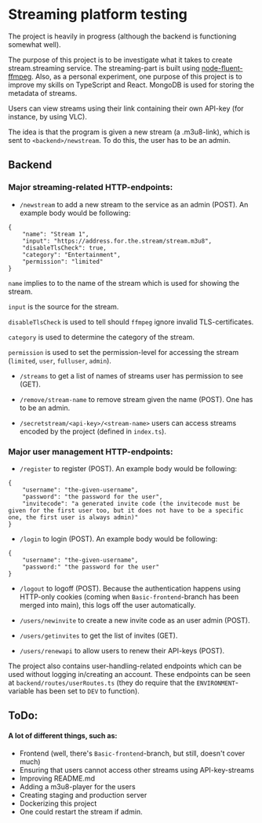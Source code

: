 # Streaming platform testing

The project is heavily in progress (although the backend is functioning somewhat well).

The purpose of this project is to be investigate what it takes to create stream.streaming service. The streaming-part is built using [node-fluent-ffmpeg](https://github.com/fluent-ffmpeg/node-fluent-ffmpeg).
Also, as a personal experiment, one purpose of this project is to improve my skills on TypeScript and React. MongoDB is used for storing the metadata of streams.

Users can view streams using their link containing their own API-key (for instance, by using VLC).

The idea is that the program is given a new stream (a .m3u8-link), which is sent to `<backend>/newstream`. To do this, the user has to be an admin.

## Backend

### Major streaming-related HTTP-endpoints:

- `/newstream` to add a new stream to the service as an admin (POST). An example body would be following:
```
{
    "name": "Stream 1",
    "input": "https://address.for.the.stream/stream.m3u8",
    "disableTlsCheck": true,
    "category": "Entertainment",
    "permission": "limited"
}
```
`name` implies to to the name of the stream which is used for showing the stream.

`input` is the source for the stream.

`disableTlsCheck` is used to tell should `ffmpeg` ignore invalid TLS-certificates.

`category` is used to determine the category of the stream.

`permission` is used to set the permission-level for accessing the stream (`limited`, `user`, `fulluser`, `admin`). 

- `/streams` to get a list of names of streams user has permission to see (GET).

- `/remove/stream-name` to remove stream given the name (POST). One has to be an admin.

- `/secretstream/<api-key>/<stream-name>` users can access streams encoded by the project (defined in `index.ts`).

### Major user management HTTP-endpoints:

- `/register` to register (POST). An example body would be following:
```
{
    "username": "the-given-username",
    "password": "the password for the user",
    "invitecode": "a generated invite code (the invitecode must be given for the first user too, but it does not have to be a specific one, the first user is always admin)"
}
```
- `/login` to login (POST). An example body would be following:
```
{
    "username": "the-given-username",
    "password:" "the password for the user"
}
```
- `/logout` to logoff (POST). Because the authentication happens using HTTP-only cookies (coming when `Basic-frontend`-branch has been merged into main), this logs off the user automatically.

- `/users/newinvite` to create a new invite code as an user admin (POST). 

- `/users/getinvites` to get the list of invites (GET).

- `/users/renewapi` to allow users to renew their API-keys (POST).

The project also contains user-handling-related endpoints which can be used without logging in/creating an account. These endpoints can be seen at `backend/routes/userRoutes.ts` (they do require that the `ENVIRONMENT`-variable has been set to `DEV` to function). 



## ToDo:
#### A lot of different things, such as:
- Frontend (well, there's `Basic-frontend`-branch, but still, doesn't cover much)
- Ensuring that users cannot access other streams using API-key-streams
- Improving README.md
- Adding a m3u8-player for the users
- Creating staging and production server
- Dockerizing this project
- One could restart the stream if admin.
